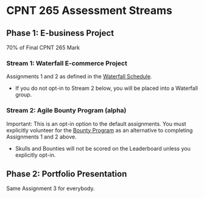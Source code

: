 # CPNT 265 Assessment Streams

## Phase 1: E-business Project
70% of Final CPNT 265 Mark

### Stream 1: Waterfall E-commerce Project
Assignments 1 and 2 as defined in the [Waterfall Schedule](waterfall).
- If you do not opt-in to Stream 2 below, you will be placed into a Waterfall group.

### Stream 2: Agile Bounty Program (alpha)
Important: This is an opt-in option to the default assignments. You must explicitly volunteer for the [Bounty Program](agile) as an alternative to completing Assignments 1 and 2 above.
- Skulls and Bounties will not be scored on the Leaderboard unless you explicitly opt-in.

## Phase 2: Portfolio Presentation
Same Assignment 3 for everybody.